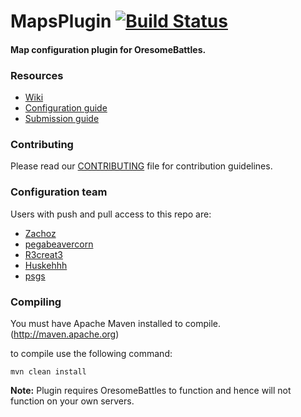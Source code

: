 MapsPlugin [![Build Status](https://travis-ci.org/OresomeCraft/MapsPlugin.png?branch=master)](https://travis-ci.org/OresomeCraft/MapsPlugin)
===================

#### Map configuration plugin for OresomeBattles.

### Resources

* [Wiki](https://github.com/OresomeCraft/MapsPlugin/wiki)
* [Configuration guide](https://github.com/OresomeCraft/MapsPlugin/wiki/Configuration-guide)
* [Submission guide](https://github.com/OresomeCraft/MapsPlugin/wiki/Map-Submission-Guide)

### Contributing

Please read our [CONTRIBUTING](https://github.com/OresomeCraft/MapsPlugin/blob/master/CONTRIBUTING.md) file for contribution guidelines.

### Configuration team

Users with push and pull access to this repo are:

* [Zachoz](https://github.com/Zachoz)
* [pegabeavercorn](https://github.com/pegabeavercorn)
* [R3creat3](https://github.com/R3creat3)
* [Huskehhh](https://github.com/Huskehhh)
* [psgs](https://github.com/psgs)

### Compiling

You must have Apache Maven installed to compile. (http://maven.apache.org)

to compile use the following command:

```mvn clean install```

**Note:** Plugin requires OresomeBattles to function and hence will not function on your own servers.
